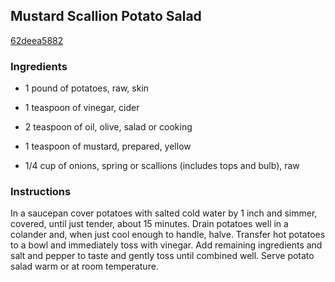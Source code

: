## Mustard Scallion Potato Salad

[62deea5882](http://www.epicurious.com/recipes/food/views/mustard-scallion-potato-salad-15254)

### Ingredients

 - 1 pound of potatoes, raw, skin

 - 1 teaspoon of vinegar, cider

 - 2 teaspoon of oil, olive, salad or cooking

 - 1 teaspoon of mustard, prepared, yellow

 - 1/4 cup of onions, spring or scallions (includes tops and bulb), raw

### Instructions

In a saucepan cover potatoes with salted cold water by 1 inch and simmer, covered, until just tender, about 15 minutes. Drain potatoes well in a colander and, when just cool enough to handle, halve. Transfer hot potatoes to a bowl and immediately toss with vinegar. Add remaining ingredients and salt and pepper to taste and gently toss until combined well. Serve potato salad warm or at room temperature.